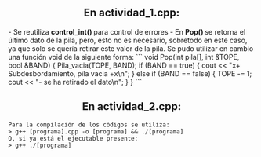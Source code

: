 <div align="center">
<h2>En actividad_1.cpp:</h2>
</div>
- Se reutiliza <strong> control_int() </strong> para control de errores 
- En <strong> Pop() </strong> se retorna el último dato de la pila, pero, esto no es necesario, sobretodo en este caso, ya que solo se quería retirar este valor de la pila.
Se pudo utilizar en cambio una función void de la siguiente forma:
```
void Pop(int pila[], int &TOPE, bool &BAND) { 
    Pila_vacia(TOPE, BAND); 
    if (BAND == true) {
        cout << "x+ Subdesbordamiento, pila vacia +x\n";
    } else if (BAND == false) { 
        TOPE -= 1; 
        cout << "- se ha retirado el dato\n";
    }
}
```

<div align="center">
<h2>En actividad_2.cpp:</h2>
 </div>



```
Para la compilación de los códigos se utiliza: 
> g++ [programa].cpp -o [programa] && ./[programa]
O, si ya está el ejecutable presente:
> g++ ./[programa]
```